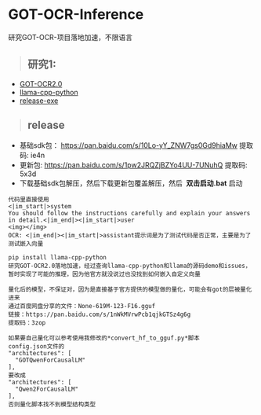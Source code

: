 # GOT-OCR-Inference
研究GOT-OCR-项目落地加速，不限语言

> ## 研究1:
- [GOT-OCR2.0](https://github.com/Ucas-HaoranWei/GOT-OCR2.0)
- [llama-cpp-python](https://github.com/Ucas-HaoranWei/GOT-OCR2.0](https://github.com/abetlen/llama-cpp-python))
- [release-exe](https://huggingface.co/kaifeise/GOT-gguf/tree/main)

> ## release
- 基础sdk包： https://pan.baidu.com/s/10Lo-yY_ZNW7gs0Gd9hiaMw 提取码: ie4n
- 更新包: https://pan.baidu.com/s/1pw2JRQZjBZYo4UU-7UNuhQ 提取码: 5x3d
- 下载基础sdk包解压，然后下载更新包覆盖解压，然后  **双击启动.bat** 启动

```
代码里直接使用
<|im_start|>system
You should follow the instructions carefully and explain your answers in detail.<|im_end|><|im_start|>user
<img></img>
OCR: <|im_end|><|im_start|>assistant提示词是为了测试代码是否正常，主要是为了测试嵌入向量

pip install llama-cpp-python
研究GOT-OCR2.0落地加速，经过查询llama-cpp-python和llama的源码demo和issues，暂时实现了可能的推理，因为他官方就没说过也没找到如何嵌入自定义向量

量化后的模型，不保证对，因为是直接基于官方提供的模型做的量化，可能会有got的层被量化进来
通过百度网盘分享的文件：None-619M-123-F16.gguf
链接：https://pan.baidu.com/s/1nWkMVrwPcb1qjkGTSz4g6g 
提取码：3zop

如果要自己量化可以参考使用我修改的*convert_hf_to_gguf.py*脚本
config.json文件的
"architectures": [
  "GOTQwenForCausalLM"
],
要改成
"architectures": [
  "Qwen2ForCausalLM"
],
否则量化脚本找不到模型结构类型
```
